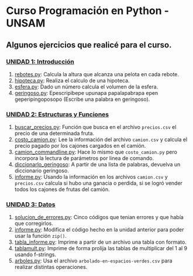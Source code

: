 # Curso Programación en Python - UNSAM

## Algunos ejercicios que realicé para el curso.

### [UNIDAD 1: Introducción](https://github.com/bloisejuli/curso_python_UNSAM/tree/main/Unidad_1) 
 1. [rebotes.py](https://github.com/bloisejuli/curso_python_UNSAM/blob/main/Unidad_1/rebotes.py): Calcula la altura que alcanza una pelota en cada rebote. 
 2. [hipoteca.py](https://github.com/bloisejuli/curso_python_UNSAM/blob/main/Unidad_1/hipoteca.py): Realiza el calculo de una hipoteca.
 3. [esfera.py](https://github.com/bloisejuli/curso_python_UNSAM/blob/main/Unidad_1/esfera.py): Dado un número calcula el volumen de la esfera. 
 4. [geringoso.py](https://github.com/bloisejuli/curso_python_UNSAM/blob/main/Unidad_1/geringoso.py): Epescripibepe upunapa papalapabrapa epen geperipingoposopo (Escribe una palabra en geringoso).


### [UNIDAD 2: Estructuras y Funciones](https://github.com/bloisejuli/curso_python_UNSAM/tree/main/Unidad_2)
 1. [buscar_precios.py](https://github.com/bloisejuli/curso_python_UNSAM/blob/main/Unidad_2/buscar_precios.py): Función que busca en el archivo `precios.csv` el precio de una determinada fruta.
 2. [costo_camion.py](https://github.com/bloisejuli/curso_python_UNSAM/blob/main/Unidad_2/costo_camion.py): Lee la información del archivo `camion.csv` y calcula el precio pagado por los cajones cargados en el camión.
 3. [camion_commandline.py](https://github.com/bloisejuli/curso_python_UNSAM/blob/main/Unidad_2/camion_commandline.py): Hace lo mismo que `costo_camion.py` pero incorpora la lectura de parámetros por linea de comando. 
 4. [diccionarlo_geringoso](https://github.com/bloisejuli/curso_python_UNSAM/blob/main/Unidad_2/diccionario_geringoso.py): A partir de una lista de palabras, devuelva un diccionario geringoso.
 5. [informe.py](https://github.com/bloisejuli/curso_python_UNSAM/blob/main/Unidad_2/informe.py): Usando la información en los archivos `camion.csv` y `precios.csv`  calcula si hubo una ganacia o perdida, si se logró vender todos los cajones de frutas del camión.

### [UNIDAD 3: Datos](https://github.com/bloisejuli/curso_python_UNSAM/tree/main/Unidad_3)
 1. [solucion_de_errores.py](https://github.com/bloisejuli/curso_python_UNSAM/blob/main/Unidad_3/solucion_de_errores.py): Cinco códigos que tenian errores y que había que corregirlos.
 2. [informe.py](https://github.com/bloisejuli/curso_python_UNSAM/blob/main/Unidad_3/informe.py): Modifica el código hecho en la unidad anterior para poder usar la función `zip()`.
 3. [tabla_informe.py](https://github.com/bloisejuli/curso_python_UNSAM/blob/main/Unidad_3/tabla_informe.py): Imprime a partir de un archivo una tabla con formato.
 4. [tablamult.py](https://github.com/bloisejuli/curso_python_UNSAM/blob/main/Unidad_3/tablamult.py): Imprime de forma prolija las tablas de multiplicar del 1 al 9 usando f-strings.
 5. [arboles.py](https://github.com/bloisejuli/curso_python_UNSAM/blob/main/Unidad_3/arboles.py): Usa el archivo `arbolado-en-espacios-verdes.csv` para realizar distintas operaciones.
 
